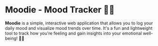 # Moodie - Mood Tracker 🥳🥳

**Moodie** is a simple, interactive web application that allows you to log your daily mood and visualize mood trends over time. It's a fun and lightweight tool to track how you're feeling and gain insights into your emotional well-being!  🤩🤩
